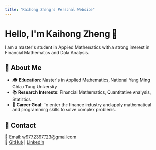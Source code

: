 ```yaml
---
title: "Kaihong Zheng's Personal Website"
---
```


# Hello, I'm Kaihong Zheng 👋
I am a master's student in Applied Mathematics with a strong interest in Financial Mathematics and Data Analysis.

## 🔹 About Me
- 🎓 **Education**: Master's in Applied Mathematics, National Yang Ming Chiao Tung University
- 📚 **Research Interests**: Financial Mathematics, Quantitative Analysis, Statistics
- 🏢 **Career Goal**: To enter the finance industry and apply mathematical and programming skills to solve complex problems.

## 🔹 Contact
📧 Email: w9772397723@gmail.com  
💼 [GitHub](https://github.com/kaihongzheng) | [LinkedIn](https://www.linkedin.com/in/kaihong-zheng-66a105355/)

